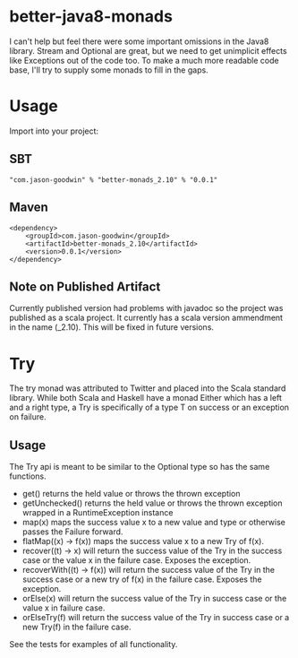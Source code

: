 better-java8-monads
==================

I can't help but feel there were some important omissions in the Java8 library.
Stream and Optional are great, but we need to get unimplicit effects like Exceptions out of the code too.
To make a much more readable code base, I'll try to supply some monads to fill in the gaps.

Usage
=====

Import into your project:

SBT
---

    "com.jason-goodwin" % "better-monads_2.10" % "0.0.1"

Maven
-----

    <dependency>
	    <groupId>com.jason-goodwin</groupId>
	    <artifactId>better-monads_2.10</artifactId>
	    <version>0.0.1</version>
    </dependency>

Note on Published Artifact
--------------------------

Currently published version had problems with javadoc so the project was published as a scala project.
It currently has a scala version ammendment in the name (_2.10). This will be fixed in future versions.

Try
===

The try monad was attributed to Twitter and placed into the Scala standard library.
While both Scala and Haskell have a monad Either which has a left and a right type, 
a Try is specifically of a type T on success or an exception on failure.

Usage
-----

The Try api is meant to be similar to the Optional type so has the same functions.
- get() returns the held value or throws the thrown exception
- getUnchecked() returns the held value or throws the thrown exception wrapped in a RuntimeException instance
- map(x) maps the success value x to a new value and type or otherwise passes the Failure forward.
- flatMap((x) -> f(x)) maps the success value x to a new Try of f(x).
- recover((t) -> x) will return the success value of the Try in the success case or the value x in the failure case. Exposes the exception.
- recoverWith((t) -> f(x)) will return the success value of the Try in the success case or a new try of f(x) in the failure case. Exposes the exception.
- orElse(x) will return the success value of the Try in success case or the value x in failure case.
- orElseTry(f) will return the success value of the Try in success case or a new Try(f) in the failure case.

See the tests for examples of all functionality.
